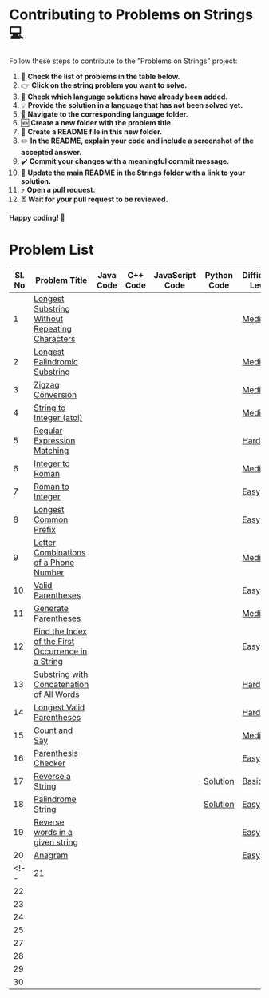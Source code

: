 # Contributing to Problems on Strings 💻

Follow these steps to contribute to the "Problems on Strings" project:

1. 🔎 **Check the list of problems in the table below.**
2. 👉 **Click on the string problem you want to solve.**
3. 👀 **Check which language solutions have already been added.**
4. 💡 **Provide the solution in a language that has not been solved yet.**
5. 📁 **Navigate to the corresponding language folder.**
6. 🆕 **Create a new folder with the problem title.**
7. 📝 **Create a README file in this new folder.**
8. ✏️ **In the README, explain your code and include a screenshot of the accepted answer.**
9. ✔️ **Commit your changes with a meaningful commit message.**
10. 🔗 **Update the main README in the Strings folder with a link to your solution.**
11. ⤴️ **Open a pull request.**
13. ⏳ **Wait for your pull request to be reviewed.**

**Happy coding! 🚀**

# Problem List
| Sl. No | Problem Title                                       | Java Code                      | C++ Code                       | JavaScript Code                | Python Code                     | Difficulty Level | Platform          |
|--------|-----------------------------------------------------|-------------------------------|--------------------------------|---------------------------------|----------------------------------|-------------------|-------------------|
| 1      |  [Longest Substring Without Repeating Characters](https://leetcode.com/problems/longest-substring-without-repeating-characters/description/)    |               |                  |             |               |    [Medium](#)   | Leetcode          |
| 2      |  [Longest Palindromic Substring](https://leetcode.com/problems/longest-palindromic-substring/description/)   |               |                  |             |               | [Medium](#)  | Leetcode          |
| 3      |   [Zigzag Conversion](https://leetcode.com/problems/zigzag-conversion/description/)  |               |                  |             |               |  [Medium](#)    | Leetcode          |
| 4      |   [String to Integer (atoi)](https://leetcode.com/problems/string-to-integer-atoi/description/)                                          |               |                  |             |               |   [Medium](#)  | Leetcode          |
| 5      |   [Regular Expression Matching](https://leetcode.com/problems/regular-expression-matching/description/) |               |                  |             |               | [Hard](#) | Leetcode          |
| 6      |   [Integer to Roman](https://leetcode.com/problems/integer-to-roman/description/)  |               |                  |             |               |  [Medium](#)  | Leetcode          |
| 7      |  [Roman to Integer](https://leetcode.com/problems/roman-to-integer/description/)  |               |                  |             |               | [Easy](#)  | Leetcode          |
| 8      |  [Longest Common Prefix](https://leetcode.com/problems/longest-common-prefix/description/) |               |                  |             |               |  [Easy](#) | Leetcode          |
| 9      |  [Letter Combinations of a Phone Number](https://leetcode.com/problems/letter-combinations-of-a-phone-number/description/) |               |                  |             |               | [Medium](#) | Leetcode          |
| 10      | [Valid Parentheses](https://leetcode.com/problems/valid-parentheses/description/) |               |                  |             |               | [Easy](#) | Leetcode          |
| 11     | [Generate Parentheses](https://leetcode.com/problems/generate-parentheses/description/)   |               |                  |             |               |  [Medium](#)  | Leetcode          |
| 12      | [Find the Index of the First Occurrence in a String](https://leetcode.com/problems/find-the-index-of-the-first-occurrence-in-a-string/description/)  |               |                  |             |               | [Easy](#) | Leetcode          |
| 13      | [Substring with Concatenation of All Words](https://leetcode.com/problems/substring-with-concatenation-of-all-words/description/)  |               |                  |             |               |  [Hard](#) | Leetcode          |
| 14      | [Longest Valid Parentheses](https://leetcode.com/problems/longest-valid-parentheses/description/) |               |                  |             |               | [Hard](#) | Leetcode          |
| 15      | [Count and Say](https://leetcode.com/problems/count-and-say/description/)  |               |                  |             |               |  [Medium](#) | Leetcode          |
| 16   | [Parenthesis Checker](https://www.geeksforgeeks.org/problems/parenthesis-checker2744/1?page=1&category=Strings&sortBy=submissions)    |                |                   |           |                 |  [Easy](#)          | GFG               |
| 17 | [Reverse a String](https://www.geeksforgeeks.org/problems/reverse-a-string/1?page=1&category=Strings&sortBy=submissions)  |                |                   |           |  [Solution](https://www.geeksforgeeks.org/problems/reverse-a-string/1?page=1&category=Strings&sortBy=submissions)               | [Basic](#) | GFG               |
| 18   | [Palindrome String](https://www.geeksforgeeks.org/problems/palindrome-string0817/1?page=1&category=Strings&sortBy=submissions)     |                |                   |           |            [Solution](https://www.geeksforgeeks.org/problems/palindrome-string0817/1?page=1&category=Strings&sortBy=submissions)     | [Easy](#)  | GFG               |
| 19   | [Reverse words in a given string](https://www.geeksforgeeks.org/problems/reverse-words-in-a-given-string5459/1?page=1&category=Strings&sortBy=submissions) |                |                   |           |                 | [Easy](#) | GFG               |
| 20   | [Anagram](https://www.geeksforgeeks.org/problems/anagram-1587115620/1?page=1&category=Strings&sortBy=submissions)    |                |                   |           |                 | [Easy](#) | GFG               |
<!--| 21   |     |                |                   |           |                 |            | GFG               |
| 22   |     |                |                   |           |                 |            | GFG               |
| 23   |     |                |                   |           |                 |            | GFG               |
| 24   |     |                |                   |           |                 |            | GFG               |
| 25   |     |                |                   |           |                 |            | GFG               |
| 27   |     |                |                   |           |                 |            | GFG               |
| 28   |     |                |                   |           |                 |            | GFG               |
| 29   |     |                |                   |           |                 |            | GFG               |
| 30   |     |                |                   |           |                 |            | GFG               |

